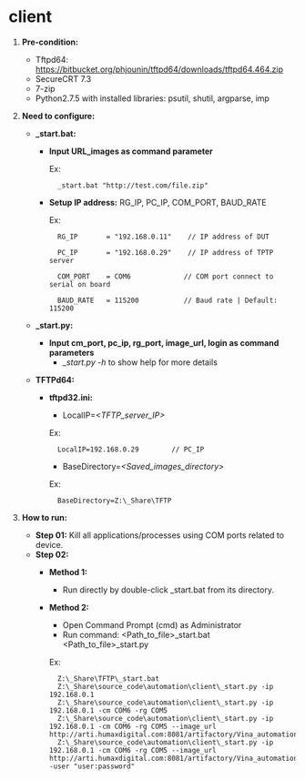 # client

1. **Pre-condition:**
    - Tftpd64: https://bitbucket.org/phjounin/tftpd64/downloads/tftpd64.464.zip
    - SecureCRT 7.3
    - 7-zip
    - Python2.7.5 with installed libraries: psutil, shutil, argparse, imp

2. **Need to configure:**
    - **_start.bat:**
        + **Input URL_images as command parameter**

            Ex:

                _start.bat "http://test.com/file.zip"

        + **Setup IP address:** RG_IP, PC_IP, COM_PORT, BAUD_RATE

            Ex:

                RG_IP       = "192.168.0.11"    // IP address of DUT

                PC_IP       = "192.168.0.29"    // IP address of TPTP server

                COM_PORT    = COM6             // COM port connect to serial on board

                BAUD_RATE   = 115200           // Baud rate | Default: 115200

    - **_start.py:**
        + **Input cm_port, pc_ip, rg_port, image_url, login as command parameters**
            - *_start.py -h* to show help for more details

    - **TFTPd64:**
        + **tftpd32.ini:**
            - LocalIP=*<TFTP_server_IP>*

            Ex:

                LocalIP=192.168.0.29        // PC_IP

            - BaseDirectory=*<Saved_images_directory>*

            Ex:

                BaseDirectory=Z:\_Share\TFTP

3. **How to run:**
    - **Step 01:** Kill all applications/processes using COM ports related to device.
    - **Step 02:**
        + **Method 1:**
            - Run directly by double-click _start.bat from its directory.
        + **Method 2:**
            - Open Command Prompt (cmd) as Administrator
            - Run command:
                    <Path_to_file>\_start.bat
                    <Path_to_file>\_start.py

            Ex:

                Z:\_Share\TFTP\_start.bat
                Z:\_Share\source_code\automation\client\_start.py -ip 192.168.0.1
                Z:\_Share\source_code\automation\client\_start.py -ip 192.168.0.1 -cm COM6 -rg COM5
                Z:\_Share\source_code\automation\client\_start.py -ip 192.168.0.1 -cm COM6 -rg COM5 --image_url http://arti.humaxdigital.com:8081/artifactory/Vina_automation/Network/hga20r_fw_images.zip"
                Z:\_Share\source_code\automation\client\_start.py -ip 192.168.0.1 -cm COM6 -rg COM5 --image_url http://arti.humaxdigital.com:8081/artifactory/Vina_automation/Network/hga20r_fw_images.zip" -user "user:password"
